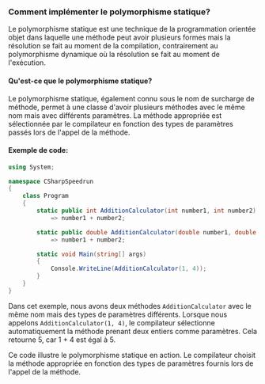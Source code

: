 ### Comment implémenter le polymorphisme statique?

Le polymorphisme statique est une technique de la programmation orientée objet dans laquelle une méthode peut avoir plusieurs formes mais la résolution se fait au moment de la compilation, contrairement au polymorphisme dynamique où la résolution se fait au moment de l'exécution.

#### Qu'est-ce que le polymorphisme statique?

Le polymorphisme statique, également connu sous le nom de surcharge de méthode, permet à une classe d'avoir plusieurs méthodes avec le même nom mais avec différents paramètres. La méthode appropriée est sélectionnée par le compilateur en fonction des types de paramètres passés lors de l'appel de la méthode.

#### Exemple de code:

```csharp
using System;

namespace CSharpSpeedrun
{
    class Program
    {
        static public int AdditionCalculator(int number1, int number2)
            => number1 + number2;

        static public double AdditionCalculator(double number1, double number2)
            => number1 + number2;

        static void Main(string[] args)
        {
            Console.WriteLine(AdditionCalculator(1, 4));
        }
    }
}
```

Dans cet exemple, nous avons deux méthodes `AdditionCalculator` avec le même nom mais des types de paramètres différents. Lorsque nous appelons `AdditionCalculator(1, 4)`, le compilateur sélectionne automatiquement la méthode prenant deux entiers comme paramètres. Cela retourne 5, car 1 + 4 est égal à 5.

Ce code illustre le polymorphisme statique en action. Le compilateur choisit la méthode appropriée en fonction des types de paramètres fournis lors de l'appel de la méthode.